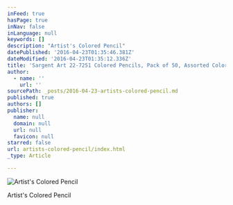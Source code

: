```yaml
---
inFeed: true
hasPage: true
inNav: false
inLanguage: null
keywords: []
description: "Artist's Colored Pencil"
datePublished: '2016-04-23T01:35:46.381Z'
dateModified: '2016-04-23T01:35:12.336Z'
title: 'Sargent Art 22-7251 Colored Pencils, Pack of 50, Assorted Colors'
author:
  - name: ''
    url: ''
sourcePath: _posts/2016-04-23-artists-colored-pencil.md
published: true
authors: []
publisher:
  name: null
  domain: null
  url: null
  favicon: null
starred: false
url: artists-colored-pencil/index.html
_type: Article

---
```

![Artist's Colored Pencil](https://s3-us-west-2.amazonaws.com/the-grid-img/p/e84cf83aebd6008bd52a927f66de08afe2ab201f.jpg)

Artist's Colored Pencil